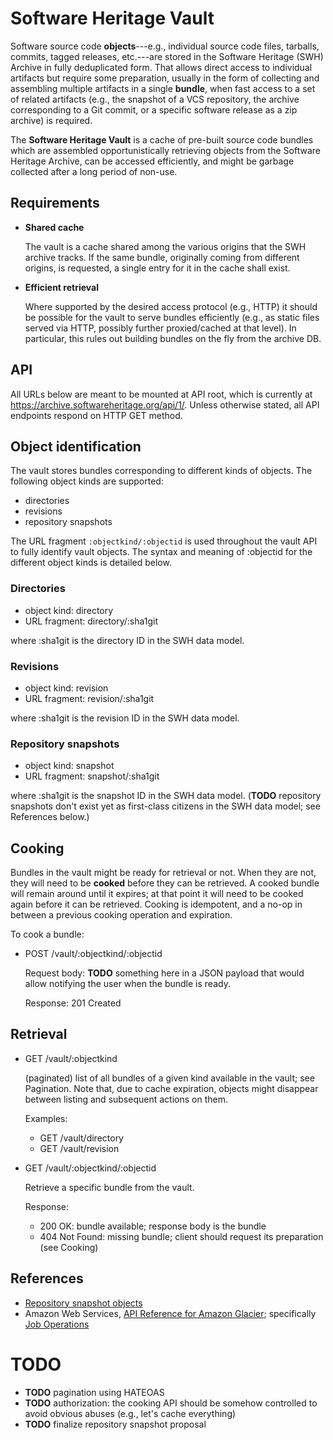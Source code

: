 Software Heritage Vault
=======================

Software source code **objects**---e.g., individual source code files,
tarballs, commits, tagged releases, etc.---are stored in the Software Heritage
(SWH) Archive in fully deduplicated form. That allows direct access to
individual artifacts but require some preparation, usually in the form of
collecting and assembling multiple artifacts in a single **bundle**, when fast
access to a set of related artifacts (e.g., the snapshot of a VCS repository,
the archive corresponding to a Git commit, or a specific software release as a
zip archive) is required.

The **Software Heritage Vault** is a cache of pre-built source code bundles
which are assembled opportunistically retrieving objects from the Software
Heritage Archive, can be accessed efficiently, and might be garbage collected
after a long period of non-use.


Requirements
------------

* **Shared cache**

  The vault is a cache shared among the various origins that the SWH archive
  tracks. If the same bundle, originally coming from different origins, is
  requested, a single entry for it in the cache shall exist.

* **Efficient retrieval**

  Where supported by the desired access protocol (e.g., HTTP) it should be
  possible for the vault to serve bundles efficiently (e.g., as static files
  served via HTTP, possibly further proxied/cached at that level). In
  particular, this rules out building bundles on the fly from the archive DB.


API
---

All URLs below are meant to be mounted at API root, which is currently at
<https://archive.softwareheritage.org/api/1/>. Unless otherwise stated, all API
endpoints respond on HTTP GET method.


## Object identification

The vault stores bundles corresponding to different kinds of objects. The
following object kinds are supported:

* directories
* revisions
* repository snapshots

The URL fragment `:objectkind/:objectid` is used throughout the vault API to
fully identify vault objects. The syntax and meaning of :objectid for the
different object kinds is detailed below.


### Directories

* object kind: directory
* URL fragment: directory/:sha1git

where :sha1git is the directory ID in the SWH data model.

### Revisions

* object kind: revision
* URL fragment: revision/:sha1git

where :sha1git is the revision ID in the SWH data model.

### Repository snapshots

* object kind: snapshot
* URL fragment: snapshot/:sha1git

where :sha1git is the snapshot ID in the SWH data model. (**TODO** repository
snapshots don't exist yet as first-class citizens in the SWH data model; see
References below.)


## Cooking

Bundles in the vault might be ready for retrieval or not. When they are not,
they will need to be **cooked** before they can be retrieved. A cooked bundle
will remain around until it expires; at that point it will need to be cooked
again before it can be retrieved. Cooking is idempotent, and a no-op in between
a previous cooking operation and expiration.

To cook a bundle:

* POST /vault/:objectkind/:objectid

  Request body: **TODO** something here in a JSON payload that would allow
  notifying the user when the bundle is ready.

  Response: 201 Created


## Retrieval

* GET /vault/:objectkind

  (paginated) list of all bundles of a given kind available in the vault; see
  Pagination. Note that, due to cache expiration, objects might disappear
  between listing and subsequent actions on them.

  Examples:

  * GET /vault/directory
  * GET /vault/revision

* GET /vault/:objectkind/:objectid

  Retrieve a specific bundle from the vault.

  Response:

  * 200 OK:        bundle available; response body is the bundle
  * 404 Not Found: missing bundle; client should request its preparation (see Cooking)


References
----------

* [Repository snapshot objects](https://wiki.softwareheritage.org/index.php?title=User:StefanoZacchiroli/Repository_snapshot_objects)
* Amazon Web Services,
  [API Reference for Amazon Glacier](http://docs.aws.amazon.com/amazonglacier/latest/dev/amazon-glacier-api.html);
  specifically
  [Job Operations](http://docs.aws.amazon.com/amazonglacier/latest/dev/job-operations.html)


TODO
====

* **TODO** pagination using HATEOAS
* **TODO** authorization: the cooking API should be somehow controlled to avoid
  obvious abuses (e.g., let's cache everything)
* **TODO** finalize repository snapshot proposal
